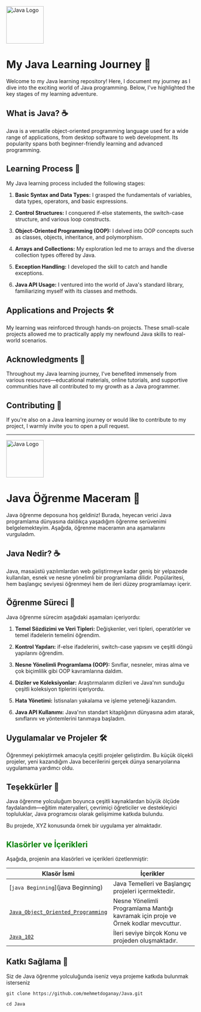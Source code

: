 <img src="https://upload.wikimedia.org/wikipedia/de/e/e1/Java-Logo.svg" alt="Java Logo" width="100">

# My Java Learning Journey 🚀

Welcome to my Java learning repository! Here, I document my journey as I dive into the exciting world of Java programming. Below, I've highlighted the key stages of my learning adventure.

## What is Java? ☕

Java is a versatile object-oriented programming language used for a wide range of applications, from desktop software to web development. Its popularity spans both beginner-friendly learning and advanced programming.

## Learning Process 📖

My Java learning process included the following stages:

1. **Basic Syntax and Data Types:** I grasped the fundamentals of variables, data types, operators, and basic expressions.

2. **Control Structures:** I conquered if-else statements, the switch-case structure, and various loop constructs.

3. **Object-Oriented Programming (OOP):** I delved into OOP concepts such as classes, objects, inheritance, and polymorphism.

4. **Arrays and Collections:** My exploration led me to arrays and the diverse collection types offered by Java.

5. **Exception Handling:** I developed the skill to catch and handle exceptions.

6. **Java API Usage:** I ventured into the world of Java's standard library, familiarizing myself with its classes and methods.

## Applications and Projects 🛠️

My learning was reinforced through hands-on projects. These small-scale projects allowed me to practically apply my newfound Java skills to real-world scenarios.

## Acknowledgments 🙌

Throughout my Java learning journey, I've benefited immensely from various resources—educational materials, online tutorials, and supportive communities have all contributed to my growth as a Java programmer.

## Contributing 🌟

If you're also on a Java learning journey or would like to contribute to my project, I warmly invite you to open a pull request.

---
<img src="https://upload.wikimedia.org/wikipedia/de/e/e1/Java-Logo.svg" alt="Java Logo" width="100">

# Java Öğrenme Maceram 🚀

Java öğrenme deposuna hoş geldiniz! Burada, heyecan verici Java programlama dünyasına daldıkça yaşadığım öğrenme serüvenimi belgelemekteyim. Aşağıda, öğrenme maceramın ana aşamalarını vurguladım.

## Java Nedir? ☕

Java, masaüstü yazılımlardan web geliştirmeye kadar geniş bir yelpazede kullanılan, esnek ve nesne yönelimli bir programlama dilidir. Popülaritesi, hem başlangıç seviyesi öğrenmeyi hem de ileri düzey programlamayı içerir.

## Öğrenme Süreci 📖

Java öğrenme sürecim aşağıdaki aşamaları içeriyordu:

1. **Temel Sözdizimi ve Veri Tipleri:** Değişkenler, veri tipleri, operatörler ve temel ifadelerin temelini öğrendim.

2. **Kontrol Yapıları:** if-else ifadelerini, switch-case yapısını ve çeşitli döngü yapılarını öğrendim.

3. **Nesne Yönelimli Programlama (OOP):** Sınıflar, nesneler, miras alma ve çok biçimlilik gibi OOP kavramlarına daldım.

4. **Diziler ve Koleksiyonlar:** Araştırmalarım dizileri ve Java'nın sunduğu çeşitli koleksiyon tiplerini içeriyordu.

5. **Hata Yönetimi:** İstisnaları yakalama ve işleme yeteneği kazandım.

6. **Java API Kullanımı:** Java'nın standart kitaplığının dünyasına adım atarak, sınıflarını ve yöntemlerini tanımaya başladım.

## Uygulamalar ve Projeler 🛠️

Öğrenmeyi pekiştirmek amacıyla çeşitli projeler geliştirdim. Bu küçük ölçekli projeler, yeni kazandığım Java becerilerini gerçek dünya senaryolarına uygulamama yardımcı oldu.

## Teşekkürler 🙌

Java öğrenme yolculuğum boyunca çeşitli kaynaklardan büyük ölçüde faydalandım—eğitim materyalleri, çevrimiçi öğreticiler ve destekleyici topluluklar, Java programcısı olarak gelişimime katkıda bulundu.


Bu projede, XYZ konusunda örnek bir uygulama yer almaktadır.

## <span style="color: green">Klasörler ve İçerikleri</span>

Aşağıda, projenin ana klasörleri ve içerikleri özetlenmiştir:

| Klasör İsmi      | İçerikler                                                                          |
| ---------------- |------------------------------------------------------------------------------------|
| [`java Beginning`](java Beginning)     | Java Temelleri ve Başlangıç projeleri içermektedir.                                |
| [`Java_Object_Oriented_Programming`](Java_Object_Oriented_Programming)   | Nesne Yönelimli Programlama Mantığı kavramak için proje ve Örnek kodlar mevcuttur. |
| [`Java_102`](Java_102)   | İleri seviye birçok Konu ve projeden oluşmaktadır.                                 |



## Katkı Sağlama 🌟

Siz de Java öğrenme yolculuğunda iseniz veya projeme katkıda bulunmak isterseniz 

```
git clone https://github.com/mehmetdoganay/Java.git
```
```
cd Java
```

